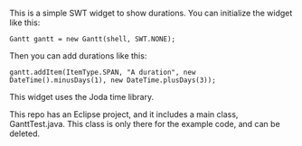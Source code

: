 This is a simple SWT widget to show durations. You can initialize the widget like this:

    Gantt gantt = new Gantt(shell, SWT.NONE);

Then you can add durations like this:

    gantt.addItem(ItemType.SPAN, "A duration", new DateTime().minusDays(1), new DateTime.plusDays(3));

This widget uses the Joda time library.

This repo has an Eclipse project, and it includes a main class, GanttTest.java. This class is only there for the example code, and can be deleted.